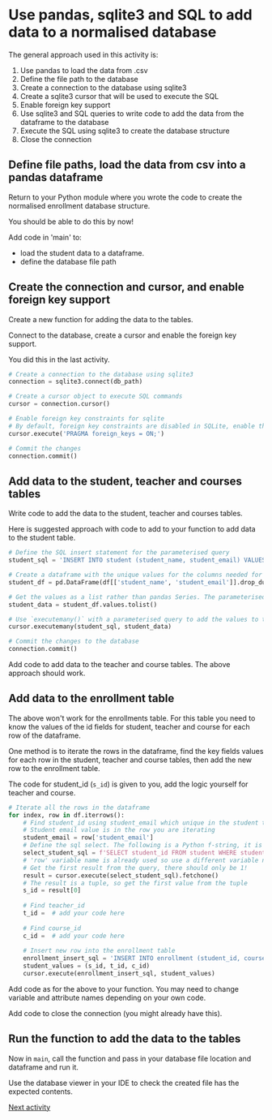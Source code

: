 # Use pandas, sqlite3 and SQL to add data to a normalised database

The general approach used in this activity is:

1. Use pandas to load the data from .csv
2. Define the file path to the database
3. Create a connection to the database using sqlite3
4. Create a sqlite3 cursor that will be used to execute the SQL
5. Enable foreign key support
6. Use sqlite3 and SQL queries to write code to add the data from the dataframe to the database
7. Execute the SQL using sqlite3 to create the database structure
8. Close the connection

## Define file paths, load the data from csv into a pandas dataframe

Return to your Python module where you wrote the code to create the normalised enrollment database structure.

You should be able to do this by now!

Add code in 'main' to:

- load the student data to a dataframe.
- define the database file path

## Create the connection and cursor, and enable foreign key support

Create a new function for adding the data to the tables.

Connect to the database, create a cursor and enable the foreign key support.

You did this in the last activity.

```python
# Create a connection to the database using sqlite3
connection = sqlite3.connect(db_path)

# Create a cursor object to execute SQL commands
cursor = connection.cursor()

# Enable foreign key constraints for sqlite
# By default, foreign key constraints are disabled in SQLite, enable them explicitly for each database connection.
cursor.execute('PRAGMA foreign_keys = ON;')

# Commit the changes
connection.commit()
```

## Add data to the student, teacher and courses tables

Write code to add the data to the student, teacher and courses tables.

Here is suggested approach with code to add to your function to add data to the student table.

```python
# Define the SQL insert statement for the parameterised query
student_sql = 'INSERT INTO student (student_name, student_email) VALUES (?, ?)'

# Create a dataframe with the unique values for the columns needed for the student table (excluding the student_id PK)
student_df = pd.DataFrame(df[['student_name', 'student_email']].drop_duplicates())

# Get the values as a list rather than pandas Series. The parameterised query expects a list.
student_data = student_df.values.tolist()

# Use `executemany()` with a parameterised query to add the values to the table.
cursor.executemany(student_sql, student_data)

# Commit the changes to the database
connection.commit()
```

Add code to add data to the teacher and course tables. The above approach should work.

## Add data to the enrollment table

The above won't work for the enrollments table. For this table you need to know the values of the id fields for student,
teacher and course for each row of the dataframe.

One method is to iterate the rows in the dataframe, find the key fields values for each row in the student, teacher and
course tables, then add the new row to the enrollment table.

The code for student_id (`s_id`) is given to you, add the logic yourself for teacher and course.

```python
# Iterate all the rows in the dataframe
for index, row in df.iterrows():
    # Find student_id using student_email which unique in the student table
    # Student email value is in the row you are iterating
    student_email = row['student_email']
    # Define the sql select. The following is a Python f-string, it is not the only approach you could use.
    select_student_sql = f'SELECT student_id FROM student WHERE student_email = "{student_email}"'
    # 'row' variable name is already used so use a different variable name, e.g. 'result'
    # Get the first result from the query, there should only be 1!
    result = cursor.execute(select_student_sql).fetchone()
    # The result is a tuple, so get the first value from the tuple
    s_id = result[0]
    
    # Find teacher_id
    t_id =  # add your code here
    
    # Find course_id
    c_id =  # add your code here
    
    # Insert new row into the enrollment table
    enrollment_insert_sql = 'INSERT INTO enrollment (student_id, course_id, teacher_id) VALUES (?, ?, ?)'
    student_values = (s_id, t_id, c_id)
    cursor.execute(enrollment_insert_sql, student_values)
```

Add code as for the above to your function. You may need to change variable and attribute names depending on your own
code.

Add code to close the connection (you might already have this).

## Run the function to add the data to the tables
Now in `main`, call the function and pass in your database file location and dataframe and run it.

Use the database viewer in your IDE to check the created file has the expected contents.

[Next activity](5-7-create-paralympics-db.md)